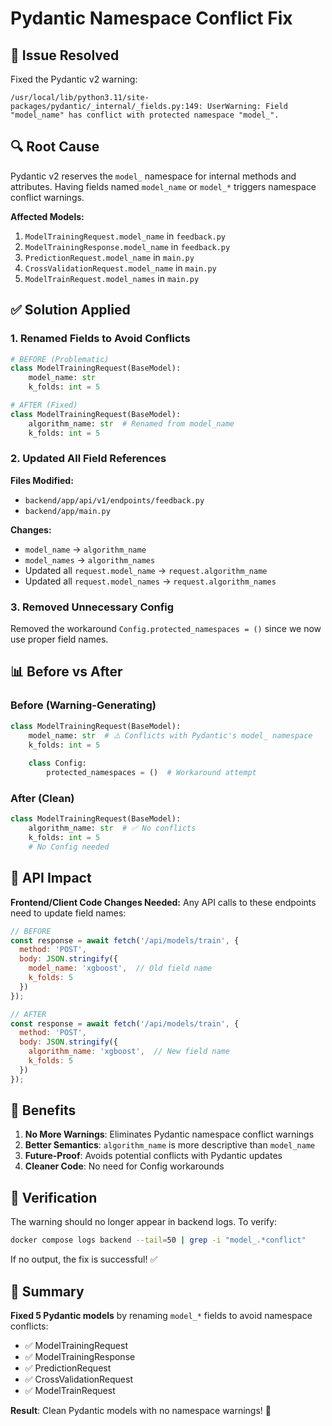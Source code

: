 # Pydantic Namespace Conflict Fix

## 🚨 **Issue Resolved**

Fixed the Pydantic v2 warning:
```
/usr/local/lib/python3.11/site-packages/pydantic/_internal/_fields.py:149: UserWarning: Field "model_name" has conflict with protected namespace "model_".
```

## 🔍 **Root Cause**

Pydantic v2 reserves the `model_` namespace for internal methods and attributes. Having fields named `model_name` or `model_*` triggers namespace conflict warnings.

**Affected Models:**
1. `ModelTrainingRequest.model_name` in `feedback.py`
2. `ModelTrainingResponse.model_name` in `feedback.py`  
3. `PredictionRequest.model_name` in `main.py`
4. `CrossValidationRequest.model_name` in `main.py`
5. `ModelTrainRequest.model_names` in `main.py`

## ✅ **Solution Applied**

### **1. Renamed Fields to Avoid Conflicts**
```python
# BEFORE (Problematic)
class ModelTrainingRequest(BaseModel):
    model_name: str
    k_folds: int = 5

# AFTER (Fixed)
class ModelTrainingRequest(BaseModel):
    algorithm_name: str  # Renamed from model_name
    k_folds: int = 5
```

### **2. Updated All Field References**
**Files Modified:**
- `backend/app/api/v1/endpoints/feedback.py`
- `backend/app/main.py`

**Changes:**
- `model_name` → `algorithm_name`
- `model_names` → `algorithm_names`
- Updated all `request.model_name` → `request.algorithm_name`
- Updated all `request.model_names` → `request.algorithm_names`

### **3. Removed Unnecessary Config**
Removed the workaround `Config.protected_namespaces = ()` since we now use proper field names.

## 📊 **Before vs After**

### **Before (Warning-Generating)**
```python
class ModelTrainingRequest(BaseModel):
    model_name: str  # ⚠️ Conflicts with Pydantic's model_ namespace
    k_folds: int = 5
    
    class Config:
        protected_namespaces = ()  # Workaround attempt
```

### **After (Clean)**
```python
class ModelTrainingRequest(BaseModel):
    algorithm_name: str  # ✅ No conflicts
    k_folds: int = 5
    # No Config needed
```

## 🔧 **API Impact**

**Frontend/Client Code Changes Needed:**
Any API calls to these endpoints need to update field names:

```javascript
// BEFORE
const response = await fetch('/api/models/train', {
  method: 'POST',
  body: JSON.stringify({
    model_name: 'xgboost',  // Old field name
    k_folds: 5
  })
});

// AFTER  
const response = await fetch('/api/models/train', {
  method: 'POST', 
  body: JSON.stringify({
    algorithm_name: 'xgboost',  // New field name
    k_folds: 5
  })
});
```

## 🎯 **Benefits**

1. **No More Warnings**: Eliminates Pydantic namespace conflict warnings
2. **Better Semantics**: `algorithm_name` is more descriptive than `model_name`
3. **Future-Proof**: Avoids potential conflicts with Pydantic updates
4. **Cleaner Code**: No need for Config workarounds

## 🚀 **Verification**

The warning should no longer appear in backend logs. To verify:
```bash
docker compose logs backend --tail=50 | grep -i "model_.*conflict"
```

If no output, the fix is successful! ✅

## 📝 **Summary**

**Fixed 5 Pydantic models** by renaming `model_*` fields to avoid namespace conflicts:
- ✅ ModelTrainingRequest
- ✅ ModelTrainingResponse  
- ✅ PredictionRequest
- ✅ CrossValidationRequest
- ✅ ModelTrainRequest

**Result**: Clean Pydantic models with no namespace warnings! 🎉